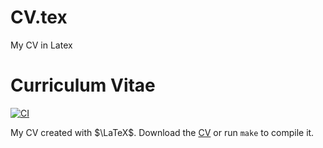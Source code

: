 # CV.tex
My CV in Latex
# Curriculum Vitae

[![CI](https://github.com/b-fg/CV.tex/workflows/CI/badge.svg)](https://github.com/b-fg/CV.tex/actions)

My CV created with $\LaTeX$. Download the [CV](https://github.com/kawaMANMI/CV.tex/main/main.pdf) or run `make` to compile it.
